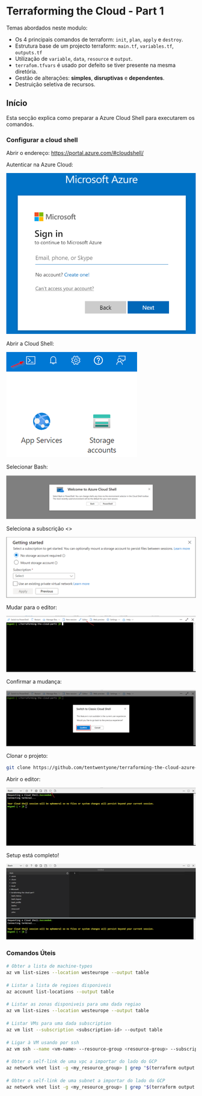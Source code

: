 # Terraforming the Cloud - Part 1

Temas abordados neste modulo:

* Os 4 principais comandos de terraform: `init`, `plan`, `apply` e `destroy`.
* Estrutura base de um projecto terraform: `main.tf`, `variables.tf`, `outputs.tf`
* Utilização de `variable`, `data`, `resource` e `output`.
* `terrafom.tfvars` é usado por defeito se tiver presente na mesma diretória.
* Gestão de alterações: **simples**, **disruptivas** e **dependentes**.
* Destruição seletiva de recursos.

## Início

Esta secção explica como preparar a Azure Cloud Shell para executarem os comandos.

### Configurar a cloud shell

Abrir o endereço: <https://portal.azure.com/#cloudshell/>

Autenticar na Azure Cloud:

![alt text](/images/sign-in.png)

Abrir a Cloud Shell:

![alt text](/images/cloud-shell.png)

Selecionar Bash:

![alt text](/images/bash-pshell.png)

Seleciona a subscrição <>

![alt text](/images/subscription.png)

Mudar para o editor:

![alt text](/images/choose-editor.png)

Confirmar a mudança:

![alt text](/images/classic-shell.png)

Clonar o projeto:

```bash
git clone https://github.com/tentwentyone/terraforming-the-cloud-azure-basic-part1.git && cd terraforming-the-cloud--azure-basic-part1
```

Abrir o editor:

![alt text](/images/open-editor.png)

Setup está completo!

![alt text](/images/setup-complete.png)

### Comandos Úteis

```bash
# Obter a lista de machine-types
az vm list-sizes --location westeurope --output table

# Listar a lista de regioes disponiveis
az account list-locations --output table

# Listar as zonas disponiveis para uma dada regiao
az vm list-sizes --location westeurope --output table

# Listar VMs para uma dada subscription
az vm list --subscription <subscription-id> --output table

# Ligar à VM usando por ssh
az vm ssh --name <vm-name> --resource-group <resource-group> --subscription <subscription-id>

# Obter o self-link de uma vpc a importar do lado do GCP
az network vnet list -g <my_resource_group> | grep "$(terraform output -raw my_generic_identifier)"

# Obter o self-link de uma subnet a importar do lado do GCP
az network vnet list -g <my_resource_group> | grep "$(terraform output -raw my_generic_identifier)"
```
